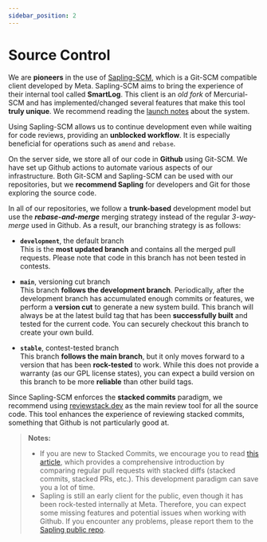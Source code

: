 ```yaml
---
sidebar_position: 2
---
```


# Source Control

We are **pioneers** in the use of [Sapling-SCM](https://sapling-scm.com), which is a Git-SCM compatible client developed by Meta. Sapling-SCM aims to bring the experience of their internal tool called **SmartLog**. This client is an *old fork* of Mercurial-SCM and has implemented/changed several features that make this tool **truly unique**. We recommend reading the [launch notes](https://engineering.fb.com/2022/11/15/open-source/sapling-source-control-scalable/) about the system. 

Using Sapling-SCM allows us to continue development even while waiting for code reviews, providing an **unblocked workflow**. It is especially beneficial for operations such as `amend` and `rebase`.

On the server side, we store all of our code in **Github** using Git-SCM. We have set up Github actions to automate various aspects of our infrastructure. Both Git-SCM and Sapling-SCM can be used with our repositories, but we **recommend Sapling** for developers and Git for those exploring the source code.

In all of our repositories, we follow a **trunk-based** development model but use the ***rebase-and-merge*** merging strategy instead of the regular *3-way-merge* used in Github. As a result, our branching strategy is as follows:

- **`development`**, the default branch  
    This is the **most updated branch** and contains all the merged pull requests. Please note that code in this branch has not been tested in contests.

- **`main`**, versioning cut branch  
    This branch **follows the development branch**. Periodically, after the development branch has accumulated enough commits or features, we perform a **version cut** to generate a new system build. This branch will always be at the latest build tag that has been **successfully built** and tested for the current code. You can securely checkout this branch to create your own build.

- **`stable`**, contest-tested branch  
    This branch **follows the main branch**, but it only moves forward to a version that has been **rock-tested** to work. While this does not provide a warranty (as our GPL license states), you can expect a build version on this branch to be more **reliable** than other build tags.

Since Sapling-SCM enforces the **stacked commits** paradigm, we recommend using [reviewstack.dev](https://reviewstack.dev) as the main review tool for all the source code. This tool enhances the experience of reviewing stacked commits, something that Github is not particularly good at.

> **Notes:**
> - If you are new to Stacked Commits, we encourage you to read [this article](https://jg.gg/2018/09/29/stacked-diffs-versus-pull-requests/), which provides a comprehensive introduction by comparing regular pull requests with stacked diffs (stacked commits, stacked PRs, etc.). This development paradigm can save you a lot of time.
> - Sapling is still an early client for the public, even though it has been rock-tested internally at Meta. Therefore, you can expect some missing features and potential issues when working with Github. If you encounter any problems, please report them to the [Sapling public repo](https://github.com/facebook/sapling/issues).
